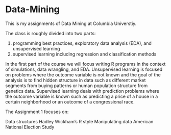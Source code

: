 # Data-Mining

This is my assignments of Data Mining at Columbia Universtiy.  

The class is roughly divided into two parts: 
1. programming best practices, exploratory data analysis (EDA), and unsupervised learning 
2. supervised learning including regression and classification methods 

In the first part of the course we will focus writing R programs in the context of simulations, data wrangling, and EDA. Unsupervised learning is focused on problems where the outcome variable is not known and the goal of the analysis is to find hidden structure in data such as different market segments from buying patterns or human population structure from genetics data. Supervised learning deals with prediction problems where the outcome variable is known such as predicting a price of a house in a certain neighborhood or an outcome of a congressional race.

The Assignment 1 focuses on:

Data structures
Hadley Wickham’s R style
Manipulating data
American National Election Study
